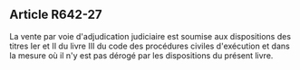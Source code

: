 Article R642-27
----
La vente par voie d'adjudication judiciaire est soumise aux dispositions des
titres Ier et II du livre III du code des procédures civiles d'exécution et dans
la mesure où il n'y est pas dérogé par les dispositions du présent livre.
